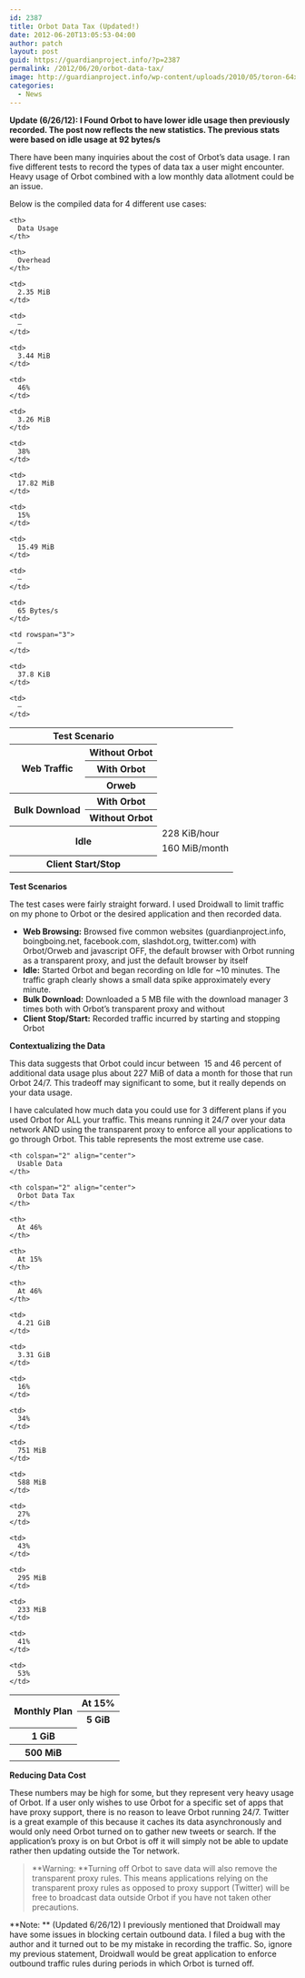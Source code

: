 ```yaml
---
id: 2387
title: Orbot Data Tax (Updated!)
date: 2012-06-20T13:05:53-04:00
author: patch
layout: post
guid: https://guardianproject.info/?p=2387
permalink: /2012/06/20/orbot-data-tax/
image: http://guardianproject.info/wp-content/uploads/2010/05/toron-64x64.png
categories:
  - News
---
```

**Update (6/26/12): I Found Orbot to have lower idle usage then previously recorded. The post now reflects the new statistics. The previous stats were based on idle usage at 92 bytes/s**

There have been many inquiries about the cost of Orbot’s data usage. I ran five different tests to record the types of data tax a user might encounter. Heavy usage of Orbot combined with a low monthly data allotment could be an issue.

Below is the compiled data for 4 different use cases:

<table align="center">
  <tr>
    <th colspan="2" align="center" valign="middle">
      Test Scenario
    </th>
    
    <th>
      Data Usage
    </th>
    
    <th>
      Overhead
    </th>
  </tr>
  
  <tr>
    <th rowspan="4" valign="middle">
      Web Traffic
    </th>
  </tr>
  
  <tr>
    <th>
      Without Orbot
    </th>
    
    <td>
      2.35 MiB
    </td>
    
    <td>
      —
    </td>
  </tr>
  
  <tr>
    <th>
      With Orbot
    </th>
    
    <td>
      3.44 MiB
    </td>
    
    <td>
      46%
    </td>
  </tr>
  
  <tr>
    <th>
      Orweb
    </th>
    
    <td>
      3.26 MiB
    </td>
    
    <td>
      38%
    </td>
  </tr>
  
  <tr>
    <th rowspan="3" valign="middle">
      Bulk Download
    </th>
  </tr>
  
  <tr>
    <th>
      With Orbot
    </th>
    
    <td>
      17.82 MiB
    </td>
    
    <td>
      15%
    </td>
  </tr>
  
  <tr>
    <th>
      Without Orbot
    </th>
    
    <td>
      15.49 MiB
    </td>
    
    <td>
      —
    </td>
  </tr>
  
  <tr>
    <th rowspan="3" colspan="2" valign="middle">
      Idle
    </th>
    
    <td>
      65 Bytes/s
    </td>
    
    <td rowspan="3">
      —
    </td>
  </tr>
  
  <tr>
    <td>
      228 KiB/hour
    </td>
  </tr>
  
  <tr>
    <td>
      160 MiB/month
    </td>
  </tr>
  
  <tr>
    <th colspan="2" valign="middle">
      Client Start/Stop
    </th>
    
    <td>
      37.8 KiB
    </td>
    
    <td>
      —
    </td>
  </tr>
</table>

**Test Scenarios**

The test cases were fairly straight forward. I used Droidwall to limit traffic on my phone to Orbot or the desired application and then recorded data.

  * **Web Browsing:** Browsed five common websites (guardianproject.info, boingboing.net, facebook.com, slashdot.org, twitter.com) with Orbot/Orweb and javascript OFF, the default browser with Orbot running as a transparent proxy, and just the default browser by itself
  * **Idle:** Started Orbot and began recording on Idle for ~10 minutes. The traffic graph clearly shows a small data spike approximately every minute.
  * **Bulk Download:** Downloaded a 5 MB file with the download manager 3 times both with Orbot’s transparent proxy and without
  * **Client Stop/Start:** Recorded traffic incurred by starting and stopping Orbot

**Contextualizing the Data**

This data suggests that Orbot could incur between  15 and 46 percent of additional data usage plus about 227 MiB of data a month for those that run Orbot 24/7. This tradeoff may significant to some, but it really depends on your data usage.

I have calculated how much data you could use for 3 different plans if you used Orbot for ALL your traffic. This means running it 24/7 over your data network AND using the transparent proxy to enforce all your applications to go through Orbot. This table represents the most extreme use case.

<table align="center">
  <tr>
    <th rowspan="3" align="center">
      Monthly Plan
    </th>
    
    <th colspan="2" align="center">
      Usable Data
    </th>
    
    <th colspan="2" align="center">
      Orbot Data Tax
    </th>
  </tr>
  
  <tr>
    <th>
      At 15%
    </th>
    
    <th>
      At 46%
    </th>
    
    <th>
      At 15%
    </th>
    
    <th>
      At 46%
    </th>
  </tr>
  
  <tr>
    <th>
      5 GiB
    </th>
    
    <td>
      4.21 GiB
    </td>
    
    <td>
      3.31 GiB
    </td>
    
    <td>
      16%
    </td>
    
    <td>
      34%
    </td>
  </tr>
  
  <tr>
    <th>
      1 GiB
    </th>
    
    <td>
      751 MiB
    </td>
    
    <td>
      588 MiB
    </td>
    
    <td>
      27%
    </td>
    
    <td>
      43%
    </td>
  </tr>
  
  <tr>
    <th>
      500 MiB
    </th>
    
    <td>
      295 MiB
    </td>
    
    <td>
      233 MiB
    </td>
    
    <td>
      41%
    </td>
    
    <td>
      53%
    </td>
  </tr>
</table>

**Reducing Data Cost**

These numbers may be high for some, but they represent very heavy usage of Orbot. If a user only wishes to use Orbot for a specific set of apps that have proxy support, there is no reason to leave Orbot running 24/7. Twitter is a great example of this because it caches its data asynchronously and would only need Orbot turned on to gather new tweets or search. If the application’s proxy is on but Orbot is off it will simply not be able to update rather then updating outside the Tor network.

> **Warning: **Turning off Orbot to save data will also remove the transparent proxy rules. This means applications relying on the transparent proxy rules as opposed to proxy support (Twitter) will be free to broadcast data outside Orbot if you have not taken other precautions.

**Note: ** (Updated 6/26/12) I previously mentioned that Droidwall may have some issues in blocking certain outbound data. I filed a bug with the author and it turned out to be my mistake in recording the traffic. So, ignore my previous statement, Droidwall would be great application to enforce outbound traffic rules during periods in which Orbot is turned off.